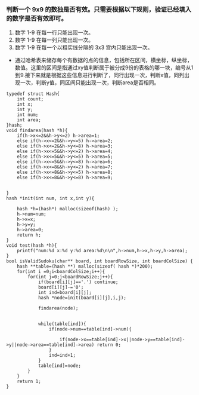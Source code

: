 ### 判断一个 9x9 的数独是否有效。只需要根据以下规则，验证已经填入的数字是否有效即可。

1. 数字 1-9 在每一行只能出现一次。
2. 数字 1-9 在每一列只能出现一次。
3. 数字 1-9 在每一个以粗实线分隔的 3x3 宫内只能出现一次。



- 通过哈希表来储存每个有数据的点的信息，包括所在区间，横坐标，纵坐标，数值。这里的区间是指通过xy值判断属于被分成9份的表格的哪一块，编号从1到9.接下来就是根据这些信息进行判断了，同行出现一次，判断x值，同列出现一次，判断y值，同区间只能出现一次，判断area是否相同。
```
typedef struct Hash{
    int count;
    int x;
    int y;
    int num;
    int area;
}hash;
void findarea(hash *h){
    if(h->x<=2&&h->y<=2) h->area=1;
    else if(h->x<=2&&h->y<=5) h->area=2;
    else if(h->x<=2&&h->y<=8) h->area=3;
    else if(h->x<=5&&h->y<=2) h->area=4;
    else if(h->x<=5&&h->y<=5) h->area=5;
    else if(h->x<=5&&h->y<=8) h->area=6;
    else if(h->x<=8&&h->y<=2) h->area=7;
    else if(h->x<=8&&h->y<=5) h->area=8;
    else if(h->x<=8&&h->y<=8) h->area=9;
    
    
}
hash *init(int num, int x,int y){

    hash *h=(hash*) malloc(sizeof(hash) );
    h->num=num;
    h->x=x;
    h->y=y;
    h->area=0;
    return h;
}
void test(hash *h){
    printf("num:%d x:%d y:%d area:%d\n\n",h->num,h->x,h->y,h->area);
}
bool isValidSudoku(char** board, int boardRowSize, int boardColSize) {
    hash **table=(hash **) malloc(sizeof( hash *)*200);
    for(int i =0;i<boardColSize;i++){
        for(int j=0;j<boardRowSize;j++){
            if(board[i][j]=='.') continue;
            board[i][j]-='0';
            int ind=board[i][j];
            hash *node=init(board[i][j],i,j);
            
            findarea(node);

            
            while(table[ind]){
                if(node->num==table[ind]->num){

                    if(node->x==table[ind]->x||node->y==table[ind]->y||node->area==table[ind]->area) return 0;
                }
                ind=ind+1;
            }
            table[ind]=node;
        }
    }
    return 1;
}
```

